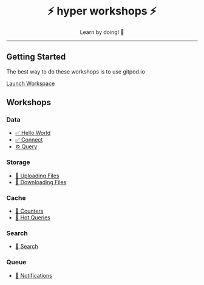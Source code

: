 <h1 align="center">⚡️ hyper workshops ⚡️</h1>
<p align="center">Learn by doing! 💪 </p>

---

## Getting Started

The best way to do these workshops is to use gitpod.io

[Launch Workspace](https://gitpod.io#https://github.com/hyper63/workshops/tree/master)

## Workshops

### Data

- [✅ Hello World](/hello-world)
- [✅ Connect](/connect)
- [⚙️ Query](/query)

### Storage

- [🔮 Uploading Files](/upload)
- [🔮 Downloading Files](/download)

### Cache

- [🔮 Counters](/counters)
- [🔮 Hot Queries](/hot-queries)

### Search

- [🔮 Search](/search)

### Queue

- [🔮 Notifications](/notifications)
